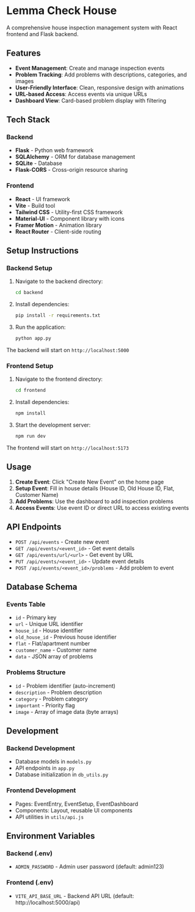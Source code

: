 # Lemma Check House

A comprehensive house inspection management system with React frontend and Flask backend.

## Features

- **Event Management**: Create and manage inspection events
- **Problem Tracking**: Add problems with descriptions, categories, and images
- **User-Friendly Interface**: Clean, responsive design with animations
- **URL-based Access**: Access events via unique URLs
- **Dashboard View**: Card-based problem display with filtering

## Tech Stack

### Backend
- **Flask** - Python web framework
- **SQLAlchemy** - ORM for database management
- **SQLite** - Database
- **Flask-CORS** - Cross-origin resource sharing

### Frontend
- **React** - UI framework
- **Vite** - Build tool
- **Tailwind CSS** - Utility-first CSS framework
- **Material-UI** - Component library with icons
- **Framer Motion** - Animation library
- **React Router** - Client-side routing

## Setup Instructions

### Backend Setup

1. Navigate to the backend directory:
   ```bash
   cd backend
   ```

2. Install dependencies:
   ```bash
   pip install -r requirements.txt
   ```

3. Run the application:
   ```bash
   python app.py
   ```

The backend will start on `http://localhost:5000`

### Frontend Setup

1. Navigate to the frontend directory:
   ```bash
   cd frontend
   ```

2. Install dependencies:
   ```bash
   npm install
   ```

3. Start the development server:
   ```bash
   npm run dev
   ```

The frontend will start on `http://localhost:5173`

## Usage

1. **Create Event**: Click "Create New Event" on the home page
2. **Setup Event**: Fill in house details (House ID, Old House ID, Flat, Customer Name)
3. **Add Problems**: Use the dashboard to add inspection problems
4. **Access Events**: Use event ID or direct URL to access existing events

## API Endpoints

- `POST /api/events` - Create new event
- `GET /api/events/<event_id>` - Get event details
- `GET /api/events/url/<url>` - Get event by URL
- `PUT /api/events/<event_id>` - Update event details
- `POST /api/events/<event_id>/problems` - Add problem to event

## Database Schema

### Events Table
- `id` - Primary key
- `url` - Unique URL identifier
- `house_id` - House identifier
- `old_house_id` - Previous house identifier
- `flat` - Flat/apartment number
- `customer_name` - Customer name
- `data` - JSON array of problems

### Problems Structure
- `id` - Problem identifier (auto-increment)
- `description` - Problem description
- `category` - Problem category
- `important` - Priority flag
- `image` - Array of image data (byte arrays)

## Development

### Backend Development
- Database models in `models.py`
- API endpoints in `app.py`
- Database initialization in `db_utils.py`

### Frontend Development
- Pages: EventEntry, EventSetup, EventDashboard
- Components: Layout, reusable UI components
- API utilities in `utils/api.js`

## Environment Variables

### Backend (.env)
- `ADMIN_PASSWORD` - Admin user password (default: admin123)

### Frontend (.env)
- `VITE_API_BASE_URL` - Backend API URL (default: http://localhost:5000/api)